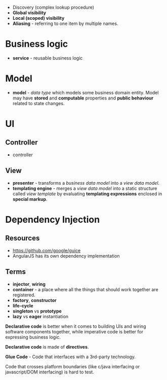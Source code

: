 - Discovery (complex lookup procedure)
- **Global visibility**
- **Local (scoped) visibility**
- **Aliasing** - referring to one item by multiple names.

# Business logic
- **service** - reusable business logic

# Model
- **model** - *data type* which models some business domain entity. Model may have **stored** and **computable** properties and **public behaviour** related to state changes.

# UI

## Controller
- controller

## View
- **presenter** - transforms a *business data model* into a *view data model*.
- **templating engine** - merges a *view data model* into a static structure called *view template* by evaluating **templating expressions** enclosed in **special markup**.


# Dependency Injection

## Resources
- https://github.com/google/guice
- AngularJS has its own dependency implementation

## Terms
- **injector**, **wiring**
- **container** - a place where all the things that should work together are registered.
- **factory**, **constructor**
- **life-cycle**
- **singleton** vs **prototype**
- **lazy** vs **eager** instantiation

**Declarative code** is better when it comes to building UIs and wiring software components together, while imperative code is better for expressing business logic.

**Declarative code** is made of **directives**.

**Glue Code** - Code that interfaces with a 3rd-party technology.

Code that crosses platform boundaries (like c/java interfacing or javascript/DOM interfacing) is hard to test.


